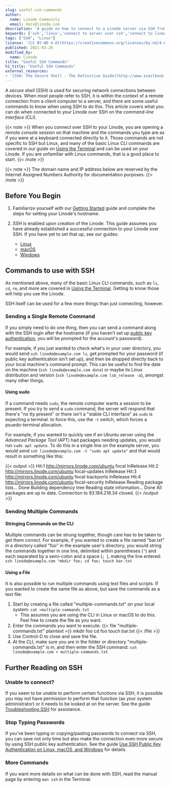 ```yaml
---
slug: useful-ssh-commands
author:
  name: Linode Community
  email: docs@linode.com
description: 'A guide on how to connect to a Linode server via SSH from Linux using the OpenSSH server on Ubuntu 20.10 Groovy Gorilla for the example.'
keywords: ['ssh','linux','connect to server over ssh','connect to linode over ssh']
tags: ["SSH", "Linux"]
license: '[CC BY-ND 4.0](https://creativecommons.org/licenses/by-nd/4.0)'
published: 2021-03-26
modified_by:
  name: Linode
title: "Useful SSH Commands"
h1_title: "Useful SSH Commands"
external_resources:
- '[SSH: The Secure Shell - The Definitive Guide](http://www.snailbook.com/index.html)'
---
```

A *secure shell* (SSH) is used for securing network connections between devices. When most people refer to SSH, it is within the context of a remote connection from a client computer to a server, and there are some useful commands to know when using SSH to do this. This article covers what you can do when connected to your Linode over SSH on the *command-line interface* (CLI).

{{< note >}}
When you connect over SSH to your Linode, you are opening a remote console session on that machine and the commands you type are as if you were at a keyboard connected directly to it. Those commands are not specific to SSH but Linux, and many of the basic Linux CLI commands are covered in our guide on [Using the Terminal](/docs/guides/using-the-terminal/) and can be used on your Linode. If you are unfamiliar with Linux commands, that is a good place to start.
{{< /note >}}

{{< note >}}
The domain name and IP address below are reserved by the Internet Assigned Numbers Authority for documentation purposes.
{{< /note >}}

## Before You Begin

1.  Familiarize yourself with our [Getting Started](/docs/getting-started/) guide and complete the steps for setting your Linode's hostname.

2.  SSH is enabled upon creation of the Linode. This guide assumes you have already established a successful connection to your Linode over SSH. If you have yet to set that up, see our guides:
    - [Linux](docs/guides/how-to-connect-over-ssh-on-linux)
    - [macOS](docs/guides/how-to-use-ssh-on-a-mac)
    - [Windows](docs/guides/using-ssh-on-windows)

## Commands to use with SSH

As mentioned above, many of the basic Linux CLI commands, such as `ls`, `cd`, `rm`, and more are covered in [Using the Terminal](/docs/guides/using-the-terminal/). Getting to know those will help you use the Linode.

SSH itself can be used for a few more things than just connecting, however.

### Sending a Single Remote Command

If you simply need to do one thing, then you can send a command along with the SSH login after the hostname (if you haven’t set up [public key authentication](docs/guides/security/authentication/use-public-key-authentication-with-ssh/), you will be prompted for the account's password).

For example, if you just wanted to check what's in your user directory, you would send `ssh linode@example.com ls`, get prompted for your password (if public key authentication isn't set up), and then be dropped directly back to your local machine's command prompt. This can be useful to find the date on the machine (`ssh linode@example.com date`) or maybe its Linux distribution and version (`ssh linode@example.com lsb_release -a`), amongst many other things.

#### Using sudo

If a command needs `sudo`, the remote computer wants a session to be present. If you try to send a `sudo` command, the server will respond that there's "no tty present" or there isn't a "stable CLI interface" as `sudo` is expecting a terminal. to force this, use the `-t` switch, which forces a psuedo-terminal allocation.

For example, if you wanted to quickly see if an Ubuntu server using the *Advanced Package Tool* (APT) had packages needing updates, you would run `sudo apt update`. To do this in a single line on the example server, you would send `ssh linode@example.com -t "sudo apt update"` and that would result in something like this:

{{< output >}}
Hit:1 http://mirrors.linode.com/ubuntu focal InRelease
Hit:2 http://mirrors.linode.com/ubuntu focal-updates InRelease
Hit:3 http://mirrors.linode.com/ubuntu focal-backports InRelease
Hit:4 http://mirrors.linode.com/ubuntu focal-security InRelease
Reading package lists... Done
Building dependency tree
Reading state information... Done
All packages are up to date.
Connection to 93.184.216.34 closed.
{{< /output >}}

### Sending Multiple Commands

#### Stringing Commands on the CLI

Multiple commands can be strung together, though care has to be taken to get them correct. For example, if you wanted to create a file named "bar.txt" in a directory called "foo" in the example user's directory, you would string the commands together in one line, delimited within parentheses (`"`) and each separated by a semi-colon and a space (`; `), making the line entered: `ssh linode@example.com "mkdir foo; cd foo; touch bar.txt`

#### Using a File

It is also possible to run multiple commands using text files and scripts. If you wanted to create the same file as above, but save the commands as a text file:

1.  Start by creating a file called "multiple-commands.txt" on your local system: `cat >multiple-commands.txt`
    - This assumes you are using the CLI in Linux or macOS to do this. Feel free to create the file as you want.
2.  Enter the commands you want to execute:
    {{< file "multiple-commands.txt" plaintext >}}
mkdir foo
cd foo
touch bar.txt
    {{< /file >}}
3.  Use Control-D to close and save the file.
4.  At the CLI, make sure you are in the folder or directory "multiple-commands.txt" is in, and then enter the SSH command: `ssh linode@example.com < multiple-commands.txt`

## Further Reading on SSH

### Unable to connect?

If you seem to be unable to perform certain functions via SSH, it is possible you may not have permission to perform that function (as your system administrator) or it needs to be looked at on the server. See the guide [Troubleshooting SSH](docs/guides/troubleshooting/troubleshooting-ssh/) for assistance.

### Stop Typing Passwords

If you've been typing or copying/pasting passwords to connect via SSH, you can save not only time but also make the connection even more secure by using SSH public key authentication. See the guide [Use SSH Public Key Authentication on Linux, macOS, and Windows](docs/guides/security/authentication/use-public-key-authentication-with-ssh/) for details.

### More Commands

If you want more details on what can be done with SSH, read the manual page by entering `man ssh` in the Terminal.